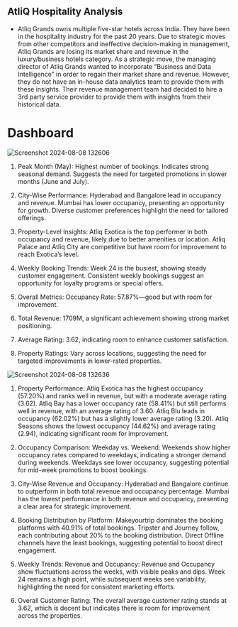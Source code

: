 ## AtliQ Hospitality Analysis
- Atliq Grands owns multiple five-star hotels across India. They have been in the hospitality
industry for the past 20 years. Due to strategic moves from other competitors and ineffective
decision-making in management, Atliq Grands are losing its market share and revenue in the
luxury/business hotels category. As a strategic move, the managing director of Atliq Grands
wanted to incorporate “Business and Data Intelligence” in order to regain their market share
and revenue.
However, they do not have an in-house data analytics team to provide them with these
insights. Their revenue management team had decided to hire a 3rd party service provider to
provide them with insights from their historical data.

# Dashboard

![Screenshot 2024-08-08 132606](https://github.com/user-attachments/assets/2b9ca653-d34b-41fd-b724-4192511b93e7)

1. Peak Month (May):
Highest number of bookings.
Indicates strong seasonal demand.
Suggests the need for targeted promotions in slower months (June and July).

2. City-Wise Performance:
Hyderabad and Bangalore lead in occupancy and revenue.
Mumbai has lower occupancy, presenting an opportunity for growth.
Diverse customer preferences highlight the need for tailored offerings.

3. Property-Level Insights:
Atliq Exotica is the top performer in both occupancy and revenue, likely due to better amenities or location.
Atliq Palace and Atliq City are competitive but have room for improvement to reach Exotica’s level.

4. Weekly Booking Trends:
Week 24 is the busiest, showing steady customer engagement.
Consistent weekly bookings suggest an opportunity for loyalty programs or special offers.

5. Overall Metrics:
Occupancy Rate: 57.87%—good but with room for improvement.

6. Total Revenue: 1709M, a significant achievement showing strong market positioning.

7. Average Rating: 3.62, indicating room to enhance customer satisfaction.

8. Property Ratings: Vary across locations, suggesting the need for targeted improvements in lower-rated properties.
   


![Screenshot 2024-08-08 132636](https://github.com/user-attachments/assets/185cd630-c423-4fcf-9ac1-aa6cb977e2b3)


1. Property Performance:
Atliq Exotica has the highest occupancy (57.20%) and ranks well in revenue, but with a moderate average rating (3.62).
Atliq Bay has a lower occupancy rate (58.41%) but still performs well in revenue, with an average rating of 3.60.
Atliq Blu leads in occupancy (62.02%) but has a slightly lower average rating (3.20).
Atliq Seasons shows the lowest occupancy (44.62%) and average rating (2.94), indicating significant room for improvement.

2. Occupancy Comparison: Weekday vs. Weekend:
Weekends show higher occupancy rates compared to weekdays, indicating a stronger demand during weekends.
Weekdays see lower occupancy, suggesting potential for mid-week promotions to boost bookings.

3. City-Wise Revenue and Occupancy:
Hyderabad and Bangalore continue to outperform in both total revenue and occupancy percentage.
Mumbai has the lowest performance in both revenue and occupancy, presenting a clear area for strategic improvement.

4. Booking Distribution by Platform:
Makeyourtrip dominates the booking platforms with 40.91% of total bookings.
Tripster and Journey follow, each contributing about 20% to the booking distribution.
Direct Offline channels have the least bookings, suggesting potential to boost direct engagement.

5. Weekly Trends: Revenue and Occupancy:
Revenue and Occupancy show fluctuations across the weeks, with visible peaks and dips.
Week 24 remains a high point, while subsequent weeks see variability, highlighting the need for consistent marketing efforts.

6. Overall Customer Rating:
The overall average customer rating stands at 3.62, which is decent but indicates there is room for improvement across the properties.









